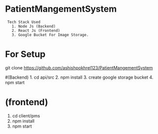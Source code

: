 # PatientMangementSystem

     Tech Stack Used
       1. Node Js (Backend)
       2. React Js (Frontend)
       3. Google Bucket For Image Storage.
       
# For Setup 
git clone  https://github.com/ashishpokhrel123/PatientMangementSystem

 #(Backend)
    1. cd api/src
    2.  npm install
    3.  create google storage bucket
    4. npm start



# (frontend)
  1.  cd client/pms
 2.  npm install
 3.   npm start
